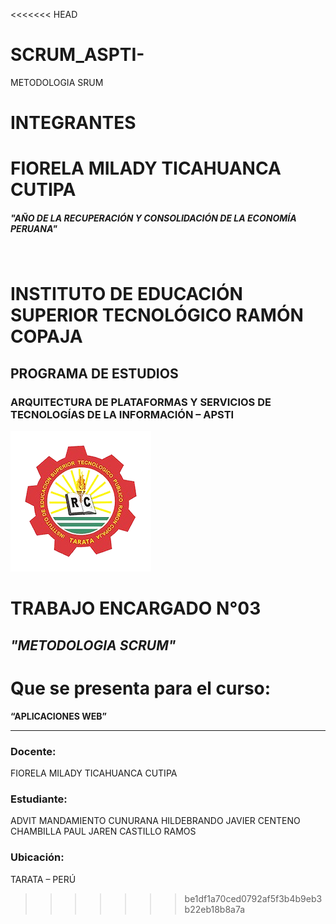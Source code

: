 <<<<<<< HEAD
# SCRUM_ASPTI-
METODOLOGIA SRUM
# INTEGRANTES  
FIORELA MILADY TICAHUANCA CUTIPA
=======
##### "AÑO DE LA RECUPERACIÓN Y CONSOLIDACIÓN DE LA ECONOMÍA PERUANA"
<br>

# INSTITUTO DE EDUCACIÓN SUPERIOR TECNOLÓGICO RAMÓN COPAJA

## PROGRAMA DE ESTUDIOS

### **ARQUITECTURA DE PLATAFORMAS Y SERVICIOS DE TECNOLOGÍAS DE LA INFORMACIÓN – APSTI**

![Logo Institución](image-removebg-preview.png)

# TRABAJO ENCARGADO N°03

## *"METODOLOGIA SCRUM"*


# Que se presenta para el curso:  
**“APLICACIONES WEB”**  

---

### Docente:  
FIORELA MILADY TICAHUANCA CUTIPA  

### Estudiante:  
ADVIT MANDAMIENTO CUNURANA
HILDEBRANDO JAVIER CENTENO CHAMBILLA
PAUL JAREN CASTILLO RAMOS

### Ubicación:  
TARATA – PERÚ  
>>>>>>> be1df1a70ced0792af5f3b4b9eb3b22eb18b8a7a
